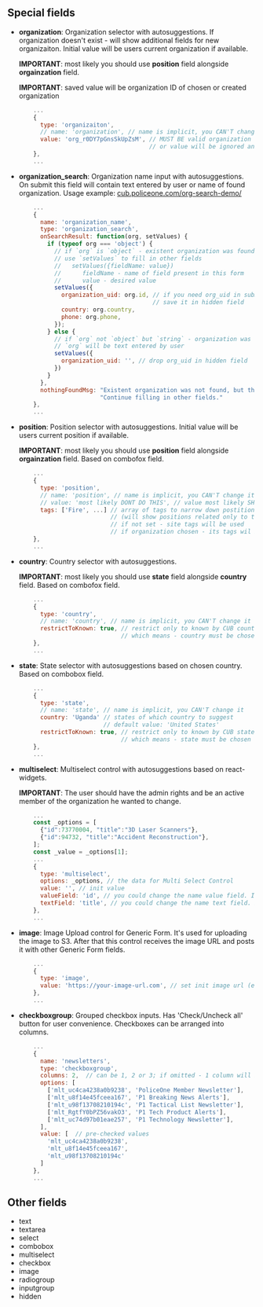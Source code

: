 ## Special fields

* <a name="organization"></a>**organization**: Organization selector with autosuggestions.
  If organization doesn't exist - will show additional fields for new organizaiton. Initial value will be users current organization if available.

  **IMPORTANT**: most likely you should use **position** field alongside **orgainzation** field.

  **IMPORTANT**: saved value will be organization ID of chosen or created organization
  ```js
      ...
      {
        type: 'organizaiton',
        // name: 'organization', // name is implicit, you CAN'T change it
        value: 'org_r0DY7pGnsSkUpZsM', // MUST BE valid organization uid
                                       // or value will be ignored and dropped
      },
      ...
  ```

* **organization_search**: Organization name input with autosuggestions.
  On submit this field will contain text entered by user or name of found organization.
  Usage example: [cub.policeone.com/org-search-demo/](https://cub.policeone.com/org-search-demo/)
  ```js
      ...
      {
        name: 'organization_name',
        type: 'organization_search',
        onSearchResult: function(org, setValues) {
          if (typeof org === 'object') {
            // if `org` is `object` - existent organization was found
            // use `setValues` to fill in other fields
            //   setValues({fieldName: value})
            //      fieldName - name of field present in this form
            //      value - desired value
            setValues({
              organization_uid: org.id, // if you need org_uid in submit data
                                        // save it in hidden field
              country: org.country,
              phone: org.phone,
            });
          } else {
            // if `org` not `object` but `string` - organization was not found
            // `org` will be text entered by user
            setValues({
              organization_uid: '', // drop org_uid in hidden field
            })
          }
        },
        nothingFoundMsg: "Existent organization was not found, but that's ok. " +
                         "Continue filling in other fields."
      },
      ...
  ```

* <a name="position"></a>**position**: Position selector with autosuggestions.
  Initial value will be users current position if available.

  **IMPORTANT**: most likely you should use **position** field alongside **orgainzation** field. Based on combofox field.
  ```js
      ...
      {
        type: 'position',
        // name: 'position', // name is implicit, you CAN'T change it
        // value: 'most likely DONT DO THIS', // value most likely SHOULD NOT be set
        tags: ['Fire', ...] // array of tags to narrow down postitions list
                            // (will show positions related only to this tags)
                            // if not set - site tags will be used
                            // if organization chosen - its tags wil be used
      },
      ...
  ```

* **country**: Country selector with autosuggestions.

  **IMPORTANT**: most likely you should use **state** field alongside **country** field. Based on combofox field.
  ```js
      ...
      {
        type: 'country',
        // name: 'country', // name is implicit, you CAN'T change it
        restrictToKnown: true, // restrict only to known by CUB countries
                               // which means - country must be chosen from dropdown list
      },
      ...
  ```

* **state**: State selector with autosuggestions based on chosen country. Based on combobox field.

  ```js
      ...
      {
        type: 'state',
        // name: 'state', // name is implicit, you CAN'T change it
        country: 'Uganda' // states of which country to suggest
                          // default value: 'United States'
        restrictToKnown: true, // restrict only to known by CUB states
                               // which means - state must be chosen from dropdown list
      },
      ...
  ```

* **multiselect**: Multiselect control with autosuggestions based on react-widgets.

  **IMPORTANT**: The user should have the admin rights and be an active member of
  the organization he wanted to change.

  ```js
      ...
      const _options = [
        {"id":73770004, "title":"3D Laser Scanners"},
        {"id":94732, "title":"Accident Reconstruction"},
      ];
      const _value = _options[1];
      ...
      {
        type: 'multiselect',
        options: _options, // the data for Multi Select Control
        value: '', // init value
        valueField: 'id', // you could change the name value field. It depends on your data.
        textField: 'title', // you could change the name text field. It depends on your data.
      },
      ...
  ```

* **image**: Image Upload control for Generic Form.
  It's used for uploading the image to S3.
  After that this control receives the image URL and posts it with
  other Generic Form fields.

  ```js
      ...
      {
        type: 'image',
        value: 'https://your-image-url.com', // set init image url (e.g. if Org Logo already set)
      },
      ...
  ```

* <a name="checkboxgroup"></a>**checkboxgroup**: Grouped checkbox inputs.
  Has 'Check/Uncheck all' button for user convenience.
  Checkboxes can be arranged into columns.


  ```js
      ...
      {
        name: 'newsletters',
        type: 'checkboxgroup',
        columns: 2,  // can be 1, 2 or 3; if omitted - 1 column will be used
        options: [
          ['mlt_uc4ca4238a0b9238', 'PoliceOne Member Newsletter'],
          ['mlt_u8f14e45fceea167', 'P1 Breaking News Alerts'],
          ['mlt_u98f13708210194c', 'P1 Tactical List Newsletter'],
          ['mlt_RgtfY0bPZ56vakO3', 'P1 Tech Product Alerts'],
          ['mlt_uc74d97b01eae257', 'P1 Technology Newsletter'],
        ],
        value: [  // pre-checked values
          'mlt_uc4ca4238a0b9238',
          'mlt_u8f14e45fceea167',
          'mlt_u98f13708210194c'
        ]
      },
      ...
  ```


## Other fields

* text
* textarea
* select
* combobox
* multiselect
* checkbox
* image
* radiogroup
* inputgroup
* hidden
